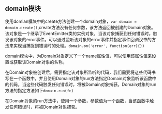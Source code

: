 ## domain模块
使用domian模块中的create方法创建一个domain对象，`var domain = domain.create()`,create方法没有任何参数，该方法返回被创建的Domain对象。该对象是一个继承了EventEmitter类的实例对象，当该对象捕获到任何错误时，触发该对象的error事件。可以通过监听该对象的error事件并指定事件回调汉书的方法来实现当捕捉到错误时的处理。`domain.on('error', function(err){})`

domain模块中，为Domain对象定义了一个name属性值，可以使用该属性值来设置或获取该Domain对象的名称。

在Domain对象被创建后，需要指定该对象所监听的代码，我们需要将这些代码书写在一个函数中，并且使用Domain对象的run方法指定Domain对象监听该函数中的代码。当这些代码触发任何错误时，将被Domain对象捕获。Domain对象的run方法的指定方法如下`domain.run(fn)`

在Domain对象的run方法中，使用一个参数，参数值为一个函数，当该函数中触发任何错误时，将被Domain对象捕获。
